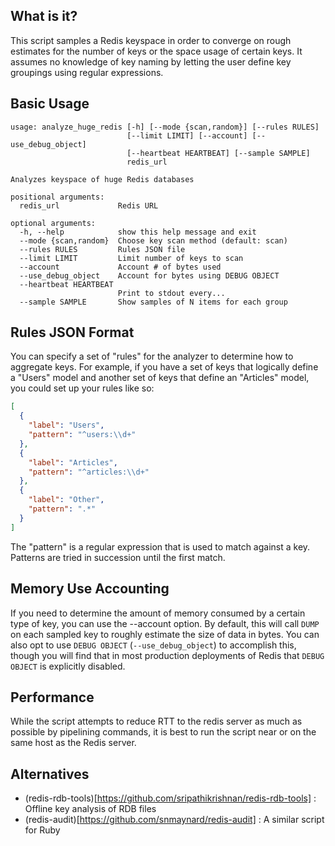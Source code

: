 What is it?
-----------

This script samples a Redis keyspace in order to converge on rough estimates for the number of keys or the space usage of certain keys. It assumes no knowledge of key naming by letting the user define key groupings using regular expressions.

Basic Usage
-----------

```
usage: analyze_huge_redis [-h] [--mode {scan,random}] [--rules RULES]
                          [--limit LIMIT] [--account] [--use_debug_object]
                          [--heartbeat HEARTBEAT] [--sample SAMPLE]
                          redis_url

Analyzes keyspace of huge Redis databases

positional arguments:
  redis_url             Redis URL

optional arguments:
  -h, --help            show this help message and exit
  --mode {scan,random}  Choose key scan method (default: scan)
  --rules RULES         Rules JSON file
  --limit LIMIT         Limit number of keys to scan
  --account             Account # of bytes used
  --use_debug_object    Account for bytes using DEBUG OBJECT
  --heartbeat HEARTBEAT
                        Print to stdout every...
  --sample SAMPLE       Show samples of N items for each group
```

Rules JSON Format
-----------------

You can specify a set of "rules" for the analyzer to determine how to aggregate keys. For example, if you have a
set of keys that logically define a "Users" model and another set of keys that define an "Articles" model, you could
set up your rules like so:

```json
[
  {
    "label": "Users",
    "pattern": "^users:\\d+"
  },
  {
    "label": "Articles",
    "pattern": "^articles:\\d+"
  },
  {
    "label": "Other",
    "pattern": ".*"
  }
]
```

The "pattern" is a regular expression that is used to match against a key. Patterns are tried in succession until
the first match.

Memory Use Accounting
---------------------

If you need to determine the amount of memory consumed by a certain type of key, you can use the --account option.
By default, this will call `DUMP` on each sampled key to roughly estimate the size of data in bytes. You can
also opt to use `DEBUG OBJECT` (`--use_debug_object`) to accomplish this, though you will find that in most production deployments of Redis that `DEBUG OBJECT` is explicitly disabled.

Performance
-----------

While the script attempts to reduce RTT to the redis server as much as possible by pipelining commands, it is best to run the script near or on the same host as the Redis server.

Alternatives
------------

- (redis-rdb-tools)[https://github.com/sripathikrishnan/redis-rdb-tools] : Offline key analysis of RDB files
- (redis-audit)[https://github.com/snmaynard/redis-audit] : A similar script for Ruby
